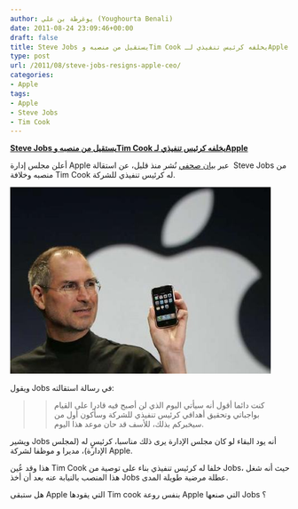 ```yaml
---
author: يوغرطة بن علي (Youghourta Benali)
date: 2011-08-24 23:09:46+00:00
draft: false
title: Steve Jobs يستقيل من منصبه وTim Cook يخلفه كرئيس تنفيذي لـApple
type: post
url: /2011/08/steve-jobs-resigns-apple-ceo/
categories:
- Apple
tags:
- Apple
- Steve Jobs
- Tim Cook
---
```


[**Steve Jobs يستقيل من منصبه وTim Cook يخلفه كرئيس تنفيذي لـApple**](https://www.it-scoop.com/2011/08/steve-jobs-resigns-apple-ceo/)




أعلن مجلس إدارة Apple عبر [بيان صحفي](http://www.businesswire.com/news/home/20110824006505/en/Steve-Jobs-Resigns-CEO-Apple) نُشر منذ قليل، عن استقالة  Steve Jobs من منصبه وخلافة Tim Cook له كرئيس تنفيذي للشركة.




[![](steve-jobs.jpg)
](https://www.it-scoop.com/2011/08/steve-jobs-resigns-apple-ceo/)




ويقول Jobs في رسالة استقالته:





<blockquote>

> 
> كنت دائما أقول أنه سيأتي اليوم الذي لن أصبح فيه قادرا على القيام بواجباتي وتحقيق أهدافي كرئيس تنفيذي للشركة وسأكون أول من سيخبركم بذلك، للأسف قد حان موعد هذا اليوم.
> 
> 
</blockquote>




ويشير Jobs أنه يود البقاء لو كان مجلس الإدارة يرى ذلك مناسبا، كرئيسٍ له (لمجلس الإدارة)، مديرا و موظفا لشركة Apple.




هذا وقد عُين Tim Cook خلفا له كرئيس تنفيذي بناء على توصية من Jobs، حيث أنه شغل هذا المنصب بالنيابة عنه بعد أن أخذ Jobs عطلة مرضية طويلة المدى.




هل ستبقى Apple التي يقودها Tim cook بنفس روعة Apple التي صنعها Jobs ؟

